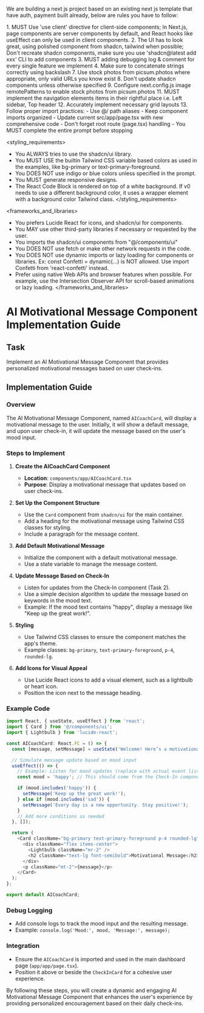 We are building a next js project based on an existing next js template that have auth, payment built already, below are rules you have to follow:

<frontend rules>
1. MUST Use 'use client' directive for client-side components; In Next.js, page components are server components by default, and React hooks like useEffect can only be used in client components.
2. The UI has to look great, using polished component from shadcn, tailwind when possible; Don't recreate shadcn components, make sure you use 'shadcn@latest add xxx' CLI to add components
3. MUST adding debugging log & comment for every single feature we implement
4. Make sure to concatenate strings correctly using backslash
7. Use stock photos from picsum.photos where appropriate, only valid URLs you know exist
8. Don't update shadcn components unless otherwise specified
9. Configure next.config.js image remotePatterns to enable stock photos from picsum.photos
11. MUST implement the navigation elements items in their rightful place i.e. Left sidebar, Top header
12. Accurately implement necessary grid layouts
13. Follow proper import practices:
   - Use @/ path aliases
   - Keep component imports organized
   - Update current src/app/page.tsx with new comprehensive code
   - Don't forget root route (page.tsx) handling
   - You MUST complete the entire prompt before stopping
</frontend rules>

<styling_requirements>
- You ALWAYS tries to use the shadcn/ui library.
- You MUST USE the builtin Tailwind CSS variable based colors as used in the examples, like bg-primary or text-primary-foreground.
- You DOES NOT use indigo or blue colors unless specified in the prompt.
- You MUST generate responsive designs.
- The React Code Block is rendered on top of a white background. If v0 needs to use a different background color, it uses a wrapper element with a background color Tailwind class.
</styling_requirements>

<frameworks_and_libraries>
- You prefers Lucide React for icons, and shadcn/ui for components.
- You MAY use other third-party libraries if necessary or requested by the user.
- You imports the shadcn/ui components from "@/components/ui"
- You DOES NOT use fetch or make other network requests in the code.
- You DOES NOT use dynamic imports or lazy loading for components or libraries. Ex: const Confetti = dynamic(...) is NOT allowed. Use import Confetti from 'react-confetti' instead.
- Prefer using native Web APIs and browser features when possible. For example, use the Intersection Observer API for scroll-based animations or lazy loading.
</frameworks_and_libraries>

# AI Motivational Message Component Implementation Guide

## Task
Implement an AI Motivational Message Component that provides personalized motivational messages based on user check-ins.

## Implementation Guide

### Overview
The AI Motivational Message Component, named `AICoachCard`, will display a motivational message to the user. Initially, it will show a default message, and upon user check-in, it will update the message based on the user's mood input.

### Steps to Implement

1. **Create the AICoachCard Component**
   - **Location**: `components/app/AICoachCard.tsx`
   - **Purpose**: Display a motivational message that updates based on user check-ins.

2. **Set Up the Component Structure**
   - Use the `Card` component from `shadcn/ui` for the main container.
   - Add a heading for the motivational message using Tailwind CSS classes for styling.
   - Include a paragraph for the message content.

3. **Add Default Motivational Message**
   - Initialize the component with a default motivational message.
   - Use a state variable to manage the message content.

4. **Update Message Based on Check-In**
   - Listen for updates from the Check-In component (Task 2).
   - Use a simple decision algorithm to update the message based on keywords in the mood text.
   - Example: If the mood text contains "happy", display a message like "Keep up the great work!".

5. **Styling**
   - Use Tailwind CSS classes to ensure the component matches the app's theme.
   - Example classes: `bg-primary`, `text-primary-foreground`, `p-4`, `rounded-lg`.

6. **Add Icons for Visual Appeal**
   - Use Lucide React icons to add a visual element, such as a lightbulb or heart icon.
   - Position the icon next to the message heading.

### Example Code

```typescript
import React, { useState, useEffect } from 'react';
import { Card } from '@/components/ui';
import { Lightbulb } from 'lucide-react';

const AICoachCard: React.FC = () => {
  const [message, setMessage] = useState('Welcome! Here’s a motivational tip to start your day.');

  // Simulate message update based on mood input
  useEffect(() => {
    // Example: Listen for mood updates (replace with actual event listener)
    const mood = 'happy'; // This should come from the Check-In component

    if (mood.includes('happy')) {
      setMessage('Keep up the great work!');
    } else if (mood.includes('sad')) {
      setMessage('Every day is a new opportunity. Stay positive!');
    }
    // Add more conditions as needed
  }, []);

  return (
    <Card className="bg-primary text-primary-foreground p-4 rounded-lg">
      <div className="flex items-center">
        <Lightbulb className="mr-2" />
        <h2 className="text-lg font-semibold">Motivational Message</h2>
      </div>
      <p className="mt-2">{message}</p>
    </Card>
  );
};

export default AICoachCard;
```

### Debug Logging
- Add console logs to track the mood input and the resulting message.
- Example: `console.log('Mood:', mood, 'Message:', message);`

### Integration
- Ensure the `AICoachCard` is imported and used in the main dashboard page (`app/app/page.tsx`).
- Position it above or beside the `CheckInCard` for a cohesive user experience.

By following these steps, you will create a dynamic and engaging AI Motivational Message Component that enhances the user's experience by providing personalized encouragement based on their daily check-ins.